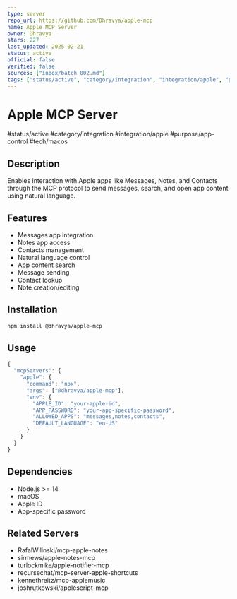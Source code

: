 ```yaml
---
type: server
repo_url: https://github.com/Dhravya/apple-mcp
name: Apple MCP Server
owner: Dhravya
stars: 227
last_updated: 2025-02-21
status: active
official: false
verified: false
sources: ["inbox/batch_002.md"]
tags: ["status/active", "category/integration", "integration/apple", "purpose/app-control", "tech/macos"]
---
```


# Apple MCP Server

#status/active #category/integration #integration/apple #purpose/app-control #tech/macos

## Description

Enables interaction with Apple apps like Messages, Notes, and Contacts through the MCP protocol to send messages, search, and open app content using natural language.

## Features

- Messages app integration
- Notes app access
- Contacts management
- Natural language control
- App content search
- Message sending
- Contact lookup
- Note creation/editing

## Installation

```bash
npm install @dhravya/apple-mcp
```

## Usage

```javascript
{
  "mcpServers": {
    "apple": {
      "command": "npx",
      "args": ["@dhravya/apple-mcp"],
      "env": {
        "APPLE_ID": "your-apple-id",
        "APP_PASSWORD": "your-app-specific-password",
        "ALLOWED_APPS": "messages,notes,contacts",
        "DEFAULT_LANGUAGE": "en-US"
      }
    }
  }
}
```

## Dependencies

- Node.js >= 14
- macOS
- Apple ID
- App-specific password

## Related Servers

- RafalWilinski/mcp-apple-notes
- sirmews/apple-notes-mcp
- turlockmike/apple-notifier-mcp
- recursechat/mcp-server-apple-shortcuts
- kennethreitz/mcp-applemusic
- joshrutkowski/applescript-mcp